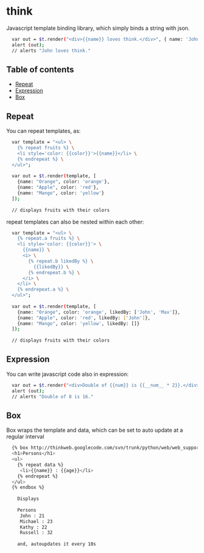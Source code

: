 # think

Javascript template binding library, which simply binds a string with json.

``` bash
  var out = $t.render("<div>{{name}} loves think.</div>", { name: 'John' });
  alert (out);
  // alerts "John loves think."
```

## Table of contents

 - [Repeat](#repeat)
 - [Expression](#expression)
 - [Box](#box)

## Repeat

You can repeat templates, as:

``` bash
  var template = "<ul> \
    {% repeat fruits %} \
    <li style='color: {{color}}'>{{name}}</li> \
    {% endrepeat %} \
  </ul>";
  
  var out = $t.render(template, [
    {name: "Orange", color: 'orange'},
    {name: "Apple", color: 'red'},
    {name: "Mango", color: 'yellow'}
  ]);
  
  // displays fruits with their colors

```

repeat templates can also be nested within each other:

``` bash
  var template = "<ul> \
    {% repeat.a fruits %} \
    <li style='color: {{color}}'> \
      {{name}} \
      <i> \
        {% repeat.b likedBy %} \
          {{likedBy}} \
        {% endrepeat.b %} \
      </i> \
    </li> \
    {% endrepeat.a %} \
  </ul>";
  
  var out = $t.render(template, [
    {name: "Orange", color: 'orange', likedBy: ['John', 'Max']},
    {name: "Apple", color: 'red', likedBy: ['John']},
    {name: "Mango", color: 'yellow', likedBy: []}
  ]);
  
  // displays fruits with their colors

```

## Expression

You can write javascript code also in expression:

``` bash
  var out = $t.render("<div>Double of {{num}} is {{__num__ * 2}}.</div>", { num: 8 });
  alert (out);
  // alerts "Double of 8 is 16."
```

## Box

Box wraps the template and data, which can be set to auto update at a regular interval

``` bash
  {% box http://thinkweb.googlecode.com/svn/trunk/python/web/web_support/person.json autoupdate %}
  <h1>Persons</h1>
  <ul>
    {% repeat data %}
     <li>{{name}} : {{age}}</li>
    {% endrepeat %}
  </ul>
  {% endbox %}
  
    Displays
    
    Persons
     John : 21
     Michael : 23
     Kathy : 22
     Russell : 32
     
    and, autoupdates it every 10s
```
